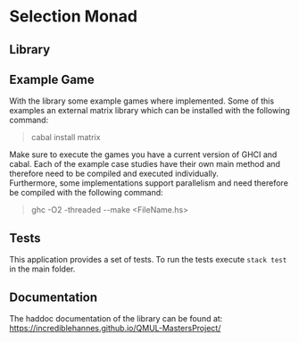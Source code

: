 # Selection Monad

## Library

## Example Game
With the library some example games where implemented. Some of this examples an
external matrix library which can be installed with the following command:

  > cabal install matrix

Make sure to execute the games you have a current version of GHCI and cabal.
Each of the example case studies have their own main method and therefore need
to be compiled and executed individually.  
Furthermore, some implementations support parallelism and need therefore be
compiled with the following command:

  >  ghc -O2 -threaded --make <FileName.hs>

## Tests
This application provides a set of tests. To run the tests execute `stack test`
in the main folder.

## Documentation
The haddoc documentation of the library can be found at:
https://incrediblehannes.github.io/QMUL-MastersProject/
